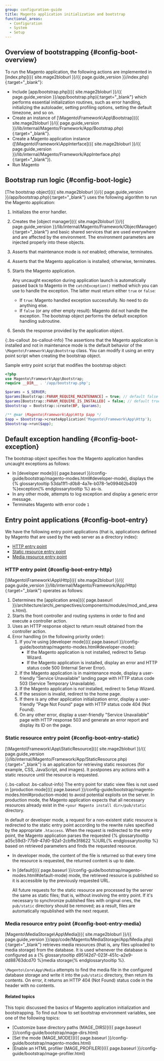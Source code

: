 ```yaml
---
group: configuration-guide
title: Magento application initialization and bootstrap
functional_areas:
  - Configuration
  - System
  - Setup
---
```


## Overview of bootstrapping {#config-boot-overview}

To run the Magento application, the following actions are implemented in [index.php]({{ site.mage2bloburl }}/{{ page.guide_version }}/index.php){:target="_blank"}:

*	Include [app/bootstrap.php]({{ site.mage2bloburl }}/{{ page.guide_version }}/app/bootstrap.php){:target="_blank"} which performs essential initialization routines, such as error handling, initializing the autoloader, setting profiling options, setting the default timezone, and so on.
*	Create an instance of [\Magento\Framework\App\Bootstrap]({{ site.mage2bloburl }}/{{ page.guide_version }}/lib/internal/Magento/Framework/App/Bootstrap.php){:target="_blank"}. <!-- It requires initialization parameters to be specified in constructor.  Normally, the $_SERVER super-global variable is supposed to be passed there. -->
*	Create a Magento application instance ([\Magento\Framework\AppInterface]({{ site.mage2bloburl }}/{{ page.guide_version }}/lib/internal/Magento/Framework/AppInterface.php){:target="_blank"}).
*	Run Magento

## Bootstrap run logic {#config-boot-logic}

[The bootstrap object]({{ site.mage2bloburl }}/{{ page.guide_version }}/app/bootstrap.php){:target="_blank"} uses the following algorithm to run the Magento application:

1.	Initializes the error handler.
2.	Creates the [object manager]({{ site.mage2bloburl }}/{{ page.guide_version }}/lib/internal/Magento/Framework/ObjectManager){:target="_blank"} and basic shared services that are used everywhere and are affected by the environment. The environment parameters are injected properly into these objects.
3.	Asserts that maintenance mode is *not* enabled; otherwise, terminates.
4.	Asserts that the Magento application is installed; otherwise, terminates.
5.	Starts the Magento application.

	Any uncaught exception during application launch is automatically passed back to Magento in the `catchException()` method which you can use to handle the exception. The latter must return either `true` or `false`:

    *	If `true`: Magento handled exception successfully. No need to do anything else.
    *	If `false` (or any other empty result): Magento did not handle the exception. The bootstrap object performs the default exception handling subroutine.
6.	Sends the response provided by the application object.

{:.bs-callout .bs-callout-info}
The assertions that the Magento application is installed and not in maintenance mode is the default behavior of the `\Magento\Framework\App\Bootstrap` class. You can modify it using an entry point script when creating the bootstrap object.

Sample entry point script that modifies the bootstrap object:

```php
<?php
use Magento\Framework\App\Bootstrap;
require __DIR__ . '/app/bootstrap.php';

$params = $_SERVER;
$params[Bootstrap::PARAM_REQUIRE_MAINTENANCE] = true; // default false
$params[Bootstrap::PARAM_REQUIRE_IS_INSTALLED] = false; // default true
$bootstrap = Bootstrap::create(BP, $params);

/** @var \Magento\Framework\App\Http $app */
$app = $bootstrap->createApplication('Magento\Framework\App\Http');
$bootstrap->run($app);
```

## Default exception handling {#config-boot-exception}

The bootstrap object specifies how the Magento application handles uncaught exceptions as follows:

*	In [developer mode]({{ page.baseurl }}/config-guide/bootstrap/magento-modes.html#developer-mode), displays the {% glossarytooltip 53da11f1-d0b8-4a7e-b078-1e099462b409 %}exception{% endglossarytooltip %} as-is.
*	In any other mode, attempts to log exception and display a generic error message.
*	Terminates Magento with error code `1`

## Entry point applications {#config-boot-entry}

We have the following entry point applications (that is, applications defined by Magento that are used by the web server as a directory index):

*	[HTTP entry point](#config-boot-entry-http)
*	[Static resource entry point](#config-boot-entry-static)
*	[Media resource entry point](#config-boot-entry-media)

### HTTP entry point {#config-boot-entry-http}
[\Magento\Framework\App\Http]({{ site.mage2bloburl }}/{{ page.guide_version }}/lib/internal/Magento/Framework/App/Http){:target="_blank"} operates as follows:

1.	Determines the [application area]({{ page.baseurl }}/architecture/archi_perspectives/components/modules/mod_and_areas.html).
2.	Starts the front controller and routing systems in order to find and execute a controller action.
3.	Uses an HTTP response object to return result obtained from the controller action.
4.	Error handling (in the following priority order):
	1.	If you're using [developer mode]({{ page.baseurl }}/config-guide/bootstrap/magento-modes.html#developer-mode):
		*	If the Magento application is not installed, redirect to Setup Wizard.
		*	If the Magento application is installed, display an error and HTTP status code 500 (Internal Server Error).
	2.	If the Magento application is in maintenance mode, display a user-friendly "Service Unavailable" landing page with HTTP status code 503 (Service Temporary Unavailable).
	3.	If the Magento application is *not* installed, redirect to Setup Wizard.
	4.	If the session is invalid, redirect to the home page.
	5.	If there is any other application initialization error, display a user-friendly "Page Not Found" page with HTTP status code 404 (Not Found).
	6.	On any other error, display a user-friendly "Service Unavailable" page with HTTP response 503 and generate an error report and display its ID on the page.

### Static resource entry point {#config-boot-entry-static}
[\Magento\Framework\App\StaticResource]({{ site.mage2bloburl }}/{{ page.guide_version }}/lib/internal/Magento/Framework/App/StaticResource.php){:target="_blank"} is an application for retrieving static resources (for example, CSS, JavaScript, and images). It postpones any actions with a static resource until the resource is requested.

{:.bs-callout .bs-callout-info}
The entry point for static view files is not used in [production mode]({{ page.baseurl }}/config-guide/bootstrap/magento-modes.html#production-mode) to avoid potential exploits on the server. In production mode, the Magento application expects that all necessary resources already exist in the <code>&lt;your Magento install dir>/pub/static</code> directory.

In default or developer mode, a request for a non-existent static resource is redirected to the static entry point according to the rewrite rules specified by the appropriate `.htaccess`.
When the request is redirected to the entry point, the Magento application parses the requested {% glossarytooltip a05c59d3-77b9-47d0-92a1-2cbffe3f8622 %}URL{% endglossarytooltip %} based on retrieved parameters and finds the requested resource.

*	In developer mode, the content of the file is returned so that every time the resource is requested, the returned content is up to date.
*	In [default]({{ page.baseurl }}/config-guide/bootstrap/magento-modes.html#default-mode) mode, the retrieved resource is published so it is accessible by the previously requested URL.

	All future requests for the static resource are processed by the server the same as static files; that is, without involving the entry point. If it's necessary to synchronize published files with original ones, the `pub/static` directory should be removed; as a result, files are automatically republished with the next request.

### Media resource entry point {#config-boot-entry-media}
[Magento\MediaStorage\App\Media]({{ site.mage2bloburl }}/{{ page.guide_version }}/app/code/Magento/MediaStorage/App/Media.php){:target="_blank"} retrieves media resources (that is, any files uploaded to media storage) from the database. It is used whenever the database is configured as a {% glossarytooltip d95142d7-023f-451c-a2e9-dd88763dcd70 %}media storage{% endglossarytooltip %}.

`\Magento\Core\App\Media` attempts to find the media file in the configured database storage and write it into the `pub/static` directory, then return its contents. On error, it returns an HTTP 404 (Not Found) status code in the header with no contents.

#### Related topics

This topic discussed the basics of Magento application initialization and bootstrapping. To find out how to set bootstrap environment variables, see one of the following topics:

*	[Customize base directory paths (MAGE_DIRS)]({{ page.baseurl }}/config-guide/bootstrap/mage-dirs.html)
*	[Set the mode (MAGE_MODE)]({{ page.baseurl }}/config-guide/bootstrap/magento-modes.html)
*	[Enable an HTML profiler (MAGE_PROFILER)]({{ page.baseurl }}/config-guide/bootstrap/mage-profiler.html)
